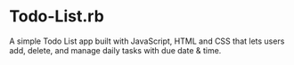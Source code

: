 # Todo-List.rb
A simple Todo List app built with JavaScript, HTML and CSS that lets users add, delete, and manage daily tasks with due date &amp; time.

